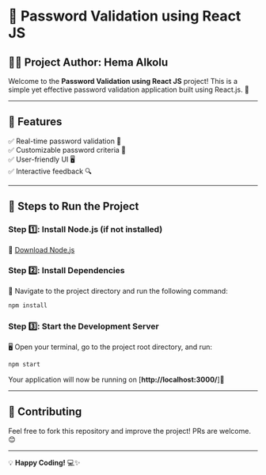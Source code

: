 # 🔐 Password Validation using React JS

## 👩‍💻 Project Author: Hema Alkolu

Welcome to the **Password Validation using React JS** project! This is a simple yet effective password validation application built using React.js. 🚀

---

## 📌 Features

✅ Real-time password validation 🔄\
✅ Customizable password criteria 🎯\
✅ User-friendly UI 🖥️\
✅ Interactive feedback 🔍

---

## 🚀 Steps to Run the Project

### Step 1️⃣: Install Node.js (if not installed)

🔗 [Download Node.js](https://nodejs.org/en)

### Step 2️⃣: Install Dependencies

📂 Navigate to the project directory and run the following command:

```bash
npm install
```

### Step 3️⃣: Start the Development Server

🖥️ Open your terminal, go to the project root directory, and run:

```bash
npm start
```

Your application will now be running on [**http://localhost:3000/**]🎉

---


## 🤝 Contributing

Feel free to fork this repository and improve the project! PRs are welcome. 😊

---


💡 **Happy Coding!** 💻✨


